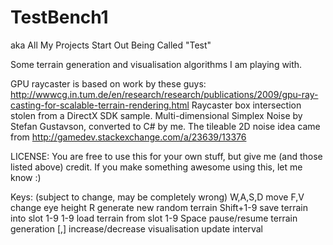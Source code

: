 TestBench1 
==========
aka All My Projects Start Out Being Called "Test"

Some terrain generation and visualisation algorithms I am playing with.

GPU raycaster is based on work by these guys: http://wwwcg.in.tum.de/en/research/research/publications/2009/gpu-ray-casting-for-scalable-terrain-rendering.html
Raycaster box intersection stolen from a DirectX SDK sample.
Multi-dimensional Simplex Noise by Stefan Gustavson, converted to C# by me.
The tileable 2D noise idea came from http://gamedev.stackexchange.com/a/23639/13376

LICENSE: You are free to use this for your own stuff, but give me (and those listed above) credit.
If you make something awesome using this, let me know :)

Keys: (subject to change, may be completely wrong)
W,A,S,D       move
F,V           change eye height
R             generate new random terrain
Shift+1-9     save terrain into slot 1-9
1-9           load terrain from slot 1-9
Space         pause/resume terrain generation
[,]           increase/decrease visualisation update interval

